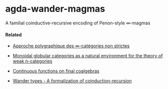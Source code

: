# agda-wander-magmas

A familial coinductive-recursive encoding of Penon-style ∞-magmas

#### Related

* [Approche polygraphique des ∞-catégories non strictes](http://archive.numdam.org/ARCHIVE/CTGDC/CTGDC_1999__40_1/CTGDC_1999__40_1_31_0/CTGDC_1999__40_1_31_0.pdf)

* [Monoidal globular categories as a natural environment for the theory of weak n-categories](http://www.sciencedirect.com/science/article/pii/S0001870898917248)

* [Continuous functions on final coalgebras](https://personal.cis.strath.ac.uk/neil.ghani/papers/ghani-mfps09.pdf)

* [Wander types - A formalization of coinduction-recursion](http://www.cs.nott.ac.uk/~pszvc/publications/wander_types.pdf)
